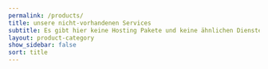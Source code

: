 ```yaml
---
permalink: /products/
title: unsere nicht-vorhandenen Services
subtitle: Es gibt hier keine Hosting Pakete und keine ähnlichen Dienste zu kaufen und nichts zu Mieten.
layout: product-category
show_sidebar: false
sort: title
---
```

